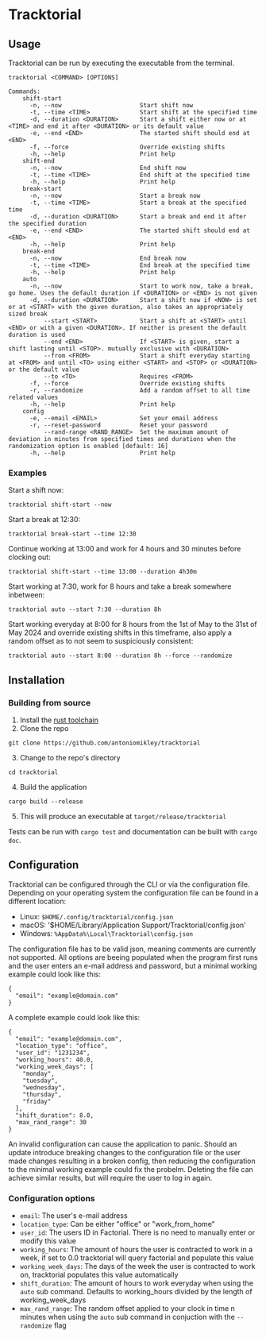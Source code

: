 # Tracktorial
## Usage
Tracktorial can be run by executing the executable from the terminal.
```
tracktorial <COMMAND> [OPTIONS]

Commands:
    shift-start
      -n, --now                      Start shift now
      -t, --time <TIME>              Start shift at the specified time 
      -d, --duration <DURATION>      Start a shift either now or at <TIME> and end it after <DURATION> or its default value 
      -e, --end <END>                The started shift should end at <END>
      -f, --force                    Override existing shifts
      -h, --help                     Print help
    shift-end
      -n, --now                      End shift now
      -t, --time <TIME>              End shift at the specified time 
      -h, --help                     Print help
    break-start
      -n, --now                      Start a break now
      -t, --time <TIME>              Start a break at the specified time
      -d, --duration <DURATION>      Start a break and end it after the specified duration
      -e, --end <END>                The started shift should end at <END> 
      -h, --help                     Print help
    break-end
      -n, --now                      End break now
      -t, --time <TIME>              End break at the specified time 
      -h, --help                     Print help
    auto
      -n, --now                      Start to work now, take a break, go home. Uses the default duration if <DURATION> or <END> is not given
      -d, --duration <DURATION>      Start a shift now if <NOW> is set or at <START> with the given duration, also takes an appropriately sized break 
          --start <START>            Start a shift at <START> until <END> or with a given <DURATION>. If neither is present the default duration is used 
          --end <END>                If <START> is given, start a shift lasting until <STOP>. mutually exclusive with <DURATION> 
          --from <FROM>              Start a shift everyday starting at <FROM> and until <TO> using either <START> and <STOP> or <DURATION> or the default value 
          --to <TO>                  Requires <FROM> 
      -f, --force                    Override existing shifts
      -r, --randomize                Add a random offset to all time related values
      -h, --help                     Print help
    config
      -e, --email <EMAIL>            Set your email address 
      -r, --reset-password           Reset your password
          --rand-range <RAND_RANGE>  Set the maximum amount of deviation in minutes from specified times and durations when the randomization option is enabled [default: 16]
      -h, --help                     Print help
```
### Examples
Start a shift now:
```
tracktorial shift-start --now
```
Start a break at 12:30:
```
tracktorial break-start --time 12:30
```
Continue working at 13:00 and work for 4 hours and 30 minutes before clocking out:
```
tracktorial shift-start --time 13:00 --duration 4h30m
```
Start working at 7:30, work for 8 hours and take a break somewhere inbetween:
```
tracktorial auto --start 7:30 --duration 8h
```
Start working everyday at 8:00 for 8 hours from the 1st of May to the 31st of May 2024 and override existing shifts in this timeframe, also apply a random offset as to not seem to suspiciously consistent:
```
tracktorial auto --start 8:00 --duration 8h --force --randomize
```

## Installation
### Building from source
1. Install the [rust toolchain](https://rustup.rs/)
2. Clone the repo
```
git clone https://github.com/antoniomikley/tracktorial
```
3. Change to the repo's directory
```
cd tracktorial
```
4. Build the application
```
cargo build --release
```
5. This will produce an executable at `target/release/tracktorial`

Tests can be run with `cargo test` and documentation can be built with `cargo doc`.
## Configuration
Tracktorial can be configured through the CLI or via the configuration file.
Depending on your operating system the configuration file can be found in a different location:
- Linux: `$HOME/.config/tracktorial/config.json`
- macOS: '$HOME/Library/Application Support/Tracktorial/config.json'
- Windows: `%AppData%\Local\Tracktorial\config.json`

The configuration file has to be valid json, meaning comments are currently not supported.
All options are beeing populated when the program first runs and the user enters an e-mail address and password,
but a minimal working example could look like this:
```
{
  "email": "example@domain.com"
}
```
A complete example could look like this:
```
{
  "email": "example@domain.com",
  "location_type": "office",
  "user_id": "1231234",
  "working_hours": 40.0,
  "working_week_days": [
    "monday",
    "tuesday",
    "wednesday",
    "thursday",
    "friday"
  ],
  "shift_duration": 8.0,
  "max_rand_range": 30
}
```

An invalid configuration can cause the application to panic. Should an update introduce
breaking changes to the configuration file or the user made changes resulting in a broken
config, then reducing the configuration to the minimal working example could fix the probelm.
Deleting the file can achieve similar results, but will require the user to log in again.

### Configuration options
- `email`: The user's e-mail address
- `location_type`: Can be either "office" or "work_from_home"
- `user_id`: The users ID in Factorial. There is no need to manually enter or modify this value
- `working_hours`: The amount of hours the user is contracted to work in a week, if set to 0.0 tracktorial will query factorial and populate this value
- `working_week_days`: The days of the week the user is contracted to work on, tracktorial populates this value automatically
- `shift_duration`: The amount of hours to work everyday when using the `auto` sub command. Defaults to working_hours divided by the length of working_week_days
- `max_rand_range`: The random offset applied to your clock in time n minutes when using the `auto` sub command in conjuction with the `--randomize` flag

